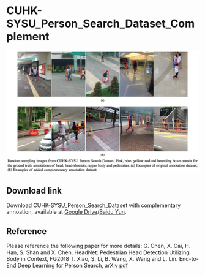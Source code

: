 # CUHK-SYSU\_Person\_Search\_Dataset\_Complement

![Dataset](https://raw.githubusercontent.com/Dataset-VIPL-CAS/PSDBC/master/fig.jpg)


## Download link

Download CUHK-SYSU\_Person\_Search\_Dataset with complementary annoation, available at <a href="https://drive.google.com/file/d/1cVUZvt_UgO1EFAll64OT9FveGdj8BE7o/view?usp=sharing">Google Drive</a>/<a href="https://pan.baidu.com/s/1jJoeYzG">Baidu Yun</a>.

## Reference

Please reference the following paper for more details:
G. Chen, X. Cai, H. Han, S. Shan and X. Chen. HeadNet: Pedestrian Head Detection Utilizing Body in Context, FG2018
T. Xiao, S. Li, B. Wang, X. Wang and L. Lin. End-to-End Deep Learning for Person Search, arXiv <a href="http://www.ee.cuhk.edu.hk/~xgwang/PS/paper.pdf">pdf</a>
